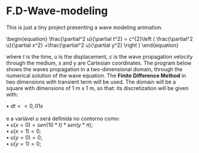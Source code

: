 # F.D-Wave-modeling
This is just a tiny project presenting a wave modeling animation.

\begin{equation}
\frac{\partial^2 u}{\partial t^2} = c^{2}\left ( \frac{\partial^2 u}{\partial x^2} +\frac{\partial^2 u}{\partial y^2} \right )
\end{equation}

where $t$ is the time, $u$ is the displacement, $c$ is the wave propagation velocity through the medium, x and y are Cartesian coordinates. The program below shows the waves propagation in a two-dimensional domain, through the numerical solution of the wave equation. The __Finite Difference Method__ in two dimensions with transient term will be used. The domain will be a square with dimensions of 1 m x 1 m, so that: its discretization will be given with:
  

• $dt << 0,01s$ 
 \
 \
e a variável $u$ será definida no contorno como: \
• $u(x=0) = sen(10*t)*sen(y*π)$; \
• $u(x=1) = 0$; \
• $u(y=0) = 0$; \
• $u(y=1) = 0$; 
